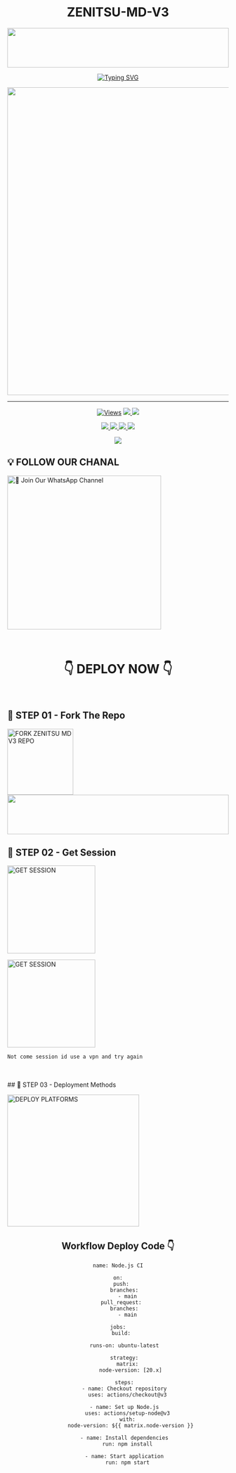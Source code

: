 <h1 align="center">ZENITSU-MD-V3</h1>

<img src="![IMG-20241223-WA0010](https://github.com/user-attachments/assets/418a1a3f-c1b1-48cb-88b5-622a77c06db4)" height="90" width="100%">

<p align="center">
<a href="https://files.catbox.moe/4mbanu.jpg"><img src="https://readme-typing-svg.demolab.com?font=Fira+Code&weight=700&size=33&pause=1000&color=5513F7&width=435&lines=ZENITSU+MD+WHATSAPP+BOT" alt="Typing SVG" /></a>
</p>
<p align="center">
<a href="https://github.com/ayanmdoz">
    <img src="https://pomf2.lain.la/f/aqi35mmg.jpg"  width="700px">
</a>
<hr>


<p align="center">

  <a href="https://github.com/Ayanmdoz/ZENITSU-MD-V3">
    <img src="https://hits.seeyoufarm.com/api/count/incr/badge.svg?url=https%3A%2F%2Fgithub.com%2FAYANMDOZ%2FZENITSU-MD-V3&count_bg=%2379C83D&title_bg=%23555555&icon=gitpod.svg&icon_color=%23E7E7E7&title=Views&edge_flat=false" alt="Views"/></a>
  
  </a>
  <a href="https://github.com/Ayanmdoz/ZENITSU-MD-V3/fork">
    <img src="https://img.shields.io/github/forks/Ayanmdoz/ZENITSU-MD-V3?label=Fork&style=social">
    
  </a>
  <a href="https://github.com/Ayanmdoz/ZENITSU-MD-V3/stargazers">
    <img src="https://img.shields.io/github/stars/Ayanmdoz/ZENITSU-MD-V3?style=social">
  </a>
</p>

<p align="center">
  <a href="https://github.com/Ayanmdoz/ZENITSU-MD-V3">
    <img src="https://img.shields.io/github/repo-size/Ayanmdoz/ZENITSU-MD-V3?color=purple&label=Repo%20Size&style=plastic">

  </a>
  <a href="https://github.com/Ayanmdoz/ZENITSU-MD-V3">
    <img src="https://img.shields.io/github/license/Ayanmdoz/ZENITSU-MD-V3?color=purple&label=License&style=plastic">

  </a>
  <a href="https://github.com/Ayanmdoz/VAJ">
    <img src="https://img.shields.io/github/languages/top/Ayanmdoz/ZENITSU-MD-V3?color=purple&label=Javascript&style=plastic">

  </a>
  <a href="https://github.com/Ayanmdoz/ZENITSU-MD-V3">
    <img src="https://img.shields.io/static/v1?label=Author&message=Vajira%20Rathnayake&color=purple&style=plastic">

  </a>
  </p>
 <p align="center">
  <a href="https://github.com/Ayanmdoz/ZENITSU-MD-V3">
    <img src="https://img.shields.io/badge/OUR%20%20%20TEAM-Technical%20Cybers%20(TC)-purple&style=plastic">

  </a>
</p>

## 💡 FOLLOW OUR CHANAL

<a href="https://whatsapp.com/channel/0029VavxVByI7BeHP65imX32"><img src="https://img.shielUM ds.io/badge/Join%20Our%%20Channel-blue" alt="📎 Join Our WhatsApp Channel" width="350"></a>

<br>

<div align="center">
 
  <h1>👇 DEPLOY NOW 👇</h1>
  
</div>

<br>

## 🎀 STEP 01 -  Fork The Repo

<a href="https://github.com/ayanmdoz/ZENITSU-MD-V3/fork"><img src="https://img.shields.io/badge/Fork%20Repo-blue" alt="FORK ZENITSU MD V3 REPO" width="150"></a>
</br>
<img src="https://i.imgur.com/dBaSKWF.gif" height="90" width="100%">
<br>

## 🎀 STEP 02 -  Get Session

<a href="https://web-pair-e7uu.onrender.com"><img src="https://img.shields.io/badge/QR%20OR%20PAIR%20CODE-blue" alt="GET SESSION" width="200"></a>

<a href="https://web-pair-e7uu.onrender.com"><img src="https://img.shields.io/badge/QR%20OR%20PAIR%20CODE-blue" alt="GET SESSION" width="200"></a>

`Not come session id use a vpn and try again`

<br>
<br>
## 🎀 STEP 03 -  Deployment Methods

<a href="https://vajiratech.github.io/VAJIRA-DEPLOY/QUEEN-IZUMI-WEB-main/projects/deployment.html"><img src="https://img.shields.io/badge/DEPLOYMENT%20METHODS-green" alt="DEPLOY PLATFORMS" width="300"></a>
<br>


<div align="center">










































## Workflow Deploy Code 👇


```
name: Node.js CI

on:
  push:
    branches:
      - main
  pull_request:
    branches:
      - main

jobs:
  build:

    runs-on: ubuntu-latest

    strategy:
      matrix:
        node-version: [20.x]

    steps:
    - name: Checkout repository
      uses: actions/checkout@v3

    - name: Set up Node.js
      uses: actions/setup-node@v3
      with:
        node-version: ${{ matrix.node-version }}

    - name: Install dependencies
      run: npm install

    - name: Start application
      run: npm start
```

